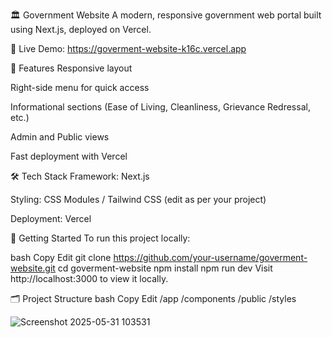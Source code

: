 🏛️ Government Website
A modern, responsive government web portal built using Next.js, deployed on Vercel.

🔗 Live Demo: https://goverment-website-k16c.vercel.app

📌 Features
Responsive layout

Right-side menu for quick access

Informational sections (Ease of Living, Cleanliness, Grievance Redressal, etc.)

Admin and Public views

Fast deployment with Vercel

🛠️ Tech Stack
Framework: Next.js

Styling: CSS Modules / Tailwind CSS (edit as per your project)

Deployment: Vercel

🚀 Getting Started
To run this project locally:

bash
Copy
Edit
git clone https://github.com/your-username/goverment-website.git
cd goverment-website
npm install
npm run dev
Visit http://localhost:3000 to view it locally.

🗂️ Project Structure
bash
Copy
Edit
/app
/components
/public
/styles

![Screenshot 2025-05-31 103531](https://github.com/user-attachments/assets/6ca61406-18ef-432d-8e6b-457577af8f5c)

